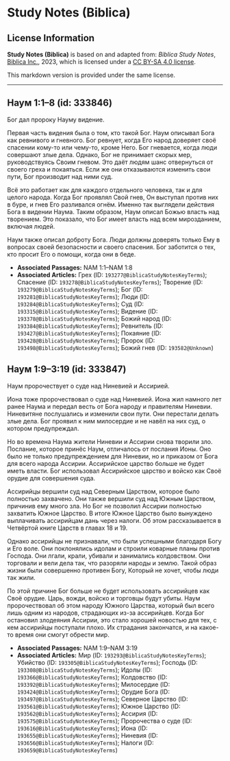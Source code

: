# Study Notes (Biblica)

## License Information

**Study Notes (Biblica)** is based on and adapted from: _Biblica Study Notes_, [Biblica Inc.](https://www.biblica.com/), 2023, which is licensed under a [CC BY-SA 4.0 license](https://creativecommons.org/licenses/by-sa/4.0/legalcode.en).

This markdown version is provided under the same license.



--------------------------------

## Наум 1:1–8 (id: 333846)

Бог дал пророку Науму видение.

Первая часть видения была о том, кто такой Бог. Наум описывал Бога как ревнивого и гневного. Бог ревнует, когда Его народ доверяет своё спасении кому\-то или чему\-то, кроме Него. Бог гневается, когда люди совершают злые дела. Однако, Бог не принимает скорых мер, руководствуясь Своим гневом. Это даёт людям шанс отвернуться от своего греха и покаяться. Если же они отказываются изменить свои пути, Бог производит над ними суд.

Всё это работает как для каждого отдельного человека, так и для целого народа. Когда Бог проявлял Свой гнев, Он выступал против них в буре, и гнев Его разливался огнём. Именно так выглядели действия Бога в видении Наума. Таким образом, Наум описал Божью власть над творением. Это показало, что Бог имеет власть над всем мирозданием, включая людей.

Наум также описал доброту Бога. Люди должны доверять только Ему в вопросах своей безопасности и своего спасения. Бог заботится о тех, кто просит Его о помощи, когда они в беде.

* **Associated Passages:** NAM 1:1–NAM 1:8
* **Associated Articles:** Грех (ID: `193277@BiblicaStudyNotesKeyTerms`); Спасение (ID: `193278@BiblicaStudyNotesKeyTerms`); Творение (ID: `193279@BiblicaStudyNotesKeyTerms`); Бог (ID: `193281@BiblicaStudyNotesKeyTerms`); Люди (ID: `193284@BiblicaStudyNotesKeyTerms`); Суд (ID: `193315@BiblicaStudyNotesKeyTerms`); Видение (ID: `193378@BiblicaStudyNotesKeyTerms`); Божий народ (ID: `193384@BiblicaStudyNotesKeyTerms`); Ревнитель (ID: `193427@BiblicaStudyNotesKeyTerms`); Покаяние (ID: `193428@BiblicaStudyNotesKeyTerms`); Пророк (ID: `193498@BiblicaStudyNotesKeyTerms`); Божий гнев (ID: `193582@Unknown`)

## Наум 1:9–3:19 (id: 333847)

Наум пророчествует о суде над Ниневией и Ассирией.

Иона тоже пророчествовал о суде над Ниневией. Иона жил намного лет ранее Наума и передал весть от Бога народу и правителям Ниневии. Ниневитяне послушались и изменили свои пути. Они перестали делать злые дела. Бог проявил к ним милосердие и не навёл на них суд, о котором предупреждал.

Но во времена Наума жители Ниневии и Ассирии снова творили зло. Послание, которое принёс Наум, отличалось от послания Ионы. Оно было не только предупреждением для Ниневии, но и приказом от Бога для всего народа Ассирии. Ассирийское царство больше не будет иметь власти. Бог использовал Ассирийское царство и войско как Своё орудие для совершения суда.

Ассирийцы вершили суд над Северным Царством, которое было полностью захвачено. Они также вершили суд над Южным Царством, причинив ему много зла. Но Бог не позволил Ассирии полностью захватить Южное Царство. В итоге Южное Царство было вынуждено выплачивать ассирийцам дань через налоги. Об этом рассказывается в Четвёртой книге Царств в главах 18 и 19\.

Однако ассирийцы не признавали, что были успешными благодаря Богу и Его воле. Они поклонялись идолам и строили коварные планы против Господа. Они лгали, крали, убивали и занимались колдовством. Они торговали и вели дела так, что разоряли народы и землю. Такой образ жизни были совершенно противен Богу, Который не хочет, чтобы люди так жили.

По этой причине Бог больше не будет использовать ассирийцев как Своё орудие. Царь, вожди, войско и торговцы будут убиты. Наум пророчествовал об этом народу Южного Царства, который был всего лишь одним из народов, страдающих из\-за ассирийцев. Когда Бог остановил злодеяния Ассирии, это стало хорошей новостью для тех, с кем ассирийцы поступали плохо. Их страдания закончатся, и на какое\-то время они смогут обрести мир.

* **Associated Passages:** NAM 1:9–NAM 3:19
* **Associated Articles:** Мир (ID: `193293@BiblicaStudyNotesKeyTerms`); Убийство (ID: `193305@BiblicaStudyNotesKeyTerms`); Господь (ID: `193308@BiblicaStudyNotesKeyTerms`); Идолы (ID: `193366@BiblicaStudyNotesKeyTerms`); Колдовство (ID: `193392@BiblicaStudyNotesKeyTerms`); Милосердие (ID: `193424@BiblicaStudyNotesKeyTerms`); Орудие Бога (ID: `193497@BiblicaStudyNotesKeyTerms`); Северное Царство (ID: `193561@BiblicaStudyNotesKeyTerms`); Южное Царство (ID: `193562@BiblicaStudyNotesKeyTerms`); Ассирия (ID: `193575@BiblicaStudyNotesKeyTerms`); Пророчества о суде (ID: `193616@BiblicaStudyNotesKeyTerms`); Иона (ID: `193655@BiblicaStudyNotesKeyTerms`); Ниневия (ID: `193656@BiblicaStudyNotesKeyTerms`); Налоги (ID: `193659@BiblicaStudyNotesKeyTerms`)

